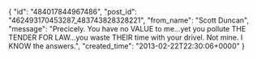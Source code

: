  {
   "id": "484017844967486",
   "post_id": "462493170453287_483743828328221",
   "from_name": "Scott Duncan",
   "message": "Precicely. You have no VALUE to me...yet you pollute THE TENDER FOR LAW...you waste THEIR time with your drivel. Not mine. I KNOW the answers.",
   "created_time": "2013-02-22T22:30:06+0000"
 }
